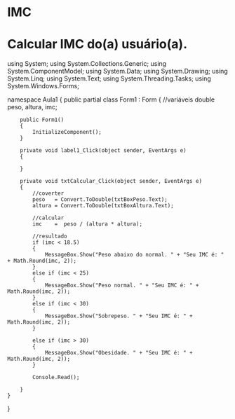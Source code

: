 # IMC
# Calcular IMC do(a) usuário(a).

using System;
using System.Collections.Generic;
using System.ComponentModel;
using System.Data;
using System.Drawing;
using System.Linq;
using System.Text;
using System.Threading.Tasks;
using System.Windows.Forms;

namespace Aula1
{
    public partial class Form1 : Form
    {
        //variáveis
        double peso, altura, imc;

        public Form1()
        {
            InitializeComponent();
        }

        private void label1_Click(object sender, EventArgs e)
        {

        }

        private void txtCalcular_Click(object sender, EventArgs e)
        {
            //coverter
            peso   = Convert.ToDouble(txtBoxPeso.Text);
            altura = Convert.ToDouble(txtBoxAltura.Text);

            //calcular
            imc    =  peso / (altura * altura);

            //resultado
            if (imc < 18.5)
            {
                MessageBox.Show("Peso abaixo do normal. " + "Seu IMC é: " + Math.Round(imc, 2));
            }
            else if (imc < 25)
            {
                MessageBox.Show("Peso normal. " + "Seu IMC é: " + Math.Round(imc, 2));
            }
            else if (imc < 30)
            {
                MessageBox.Show("Sobrepeso. " + "Seu IMC é: " + Math.Round(imc, 2));
            }

            else if (imc > 30)
            {
                MessageBox.Show("Obesidade. " + "Seu IMC é: " + Math.Round(imc, 2));
            }

            Console.Read();

        }
    }
}



